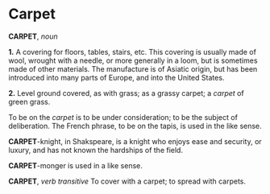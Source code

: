 # Carpet

**CARPET**, _noun_

**1.** A covering for floors, tables, stairs, etc. This covering is usually made of wool, wrought with a needle, or more generally in a loom, but is sometimes made of other materials. The manufacture is of Asiatic origin, but has been introduced into many parts of Europe, and into the United States.

**2.** Level ground covered, as with grass; as a grassy carpet; a _carpet_ of green grass.

To be on the _carpet_ is to be under consideration; to be the subject of deliberation. The French phrase, to be on the tapis, is used in the like sense.

**CARPET**\-knight, in Shakspeare, is a knight who enjoys ease and security, or luxury, and has not known the hardships of the field.

**CARPET**\-monger is used in a like sense.

**CARPET**, _verb transitive_ To cover with a carpet; to spread with carpets.